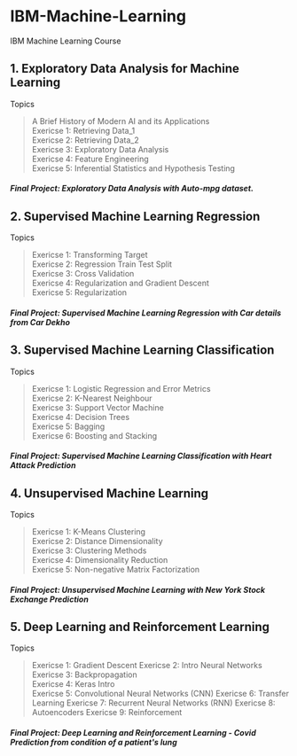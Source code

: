 # IBM-Machine-Learning
IBM Machine Learning Course   

## 1. Exploratory Data Analysis for Machine Learning   
Topics    
> A Brief History of Modern AI and its Applications   
> Exericse 1: Retrieving Data_1   
> Exericse 2: Retrieving Data_2     
> Exericse 3: Exploratory Data Analysis   
> Exericse 4: Feature Engineering       
> Exericse 5: Inferential Statistics and Hypothesis Testing   

##### Final Project: Exploratory Data Analysis with Auto-mpg dataset.

## 2. Supervised Machine Learning Regression   
Topics    
> Exericse 1: Transforming Target   
> Exericse 2: Regression Train Test Split   
> Exericse 3: Cross Validation    
> Exericse 4: Regularization and Gradient Descent   
> Exericse 5: Regularization    

##### Final Project:  Supervised Machine Learning Regression with Car details from Car Dekho   


## 3. Supervised Machine Learning Classification   
Topics    
> Exericse 1: Logistic Regression and Error Metrics   
> Exericse 2: K-Nearest Neighbour   
> Exericse 3: Support Vector Machine    
> Exericse 4: Decision Trees    
> Exericse 5: Bagging   
> Exericse 6: Boosting and Stacking   
  
##### Final Project:  Supervised Machine Learning Classification with Heart Attack Prediction    


## 4. Unsupervised Machine Learning
Topics    
> Exericse 1: K-Means Clustering    
> Exericse 2: Distance Dimensionality   
> Exericse 3: Clustering Methods    
> Exericse 4: Dimensionality Reduction    
> Exericse 5: Non-negative Matrix Factorization         
  
##### Final Project:  Unsupervised Machine Learning with New York Stock Exchange Prediction     

## 5. Deep Learning and Reinforcement Learning
Topics    
> Exericse 1: Gradient Descent
> Exericse 2: Intro Neural Networks   
> Exericse 3: Backpropagation    
> Exericse 4: Keras Intro    
> Exericse 5: Convolutional Neural Networks (CNN)
> Exericse 6: Transfer Learning
> Exericse 7: Recurrent Neural Networks (RNN)
> Exericse 8: Autoencoders 
> Exericse 9: Reinforcement
> 
##### Final Project:  Deep Learning and Reinforcement Learning - Covid Prediction from condition of a patient's lung
